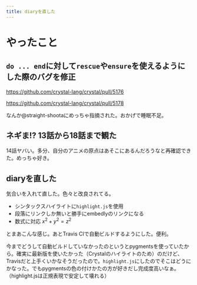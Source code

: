 ```yaml
---
title: diaryを直した
---
```


# やったこと

## `do ... end`に対して`rescue`や`ensure`を使えるようにした際のバグを修正

<https://github.com/crystal-lang/crystal/pull/5176>

<https://github.com/crystal-lang/crystal/pull/5178>

なんか@straight-shootaにめっちゃ指摘された。おかげで睡眠不足。

## ネギま!? 13話から18話まで観た

14話ヤバい。多分、自分のアニメの原点はあそこにあるんだろうなと再確認できた。めっちゃ好き。

## diaryを直した

気合いを入れて直した。色々と改良されてる。

  - シンタックスハイライトに`highlight.js`を使用
  - 段落にリンクしか無いと勝手にembedlyのリンクになる
  - 数式に対応 $x^2 + y^2 = z^2$

とまあこんな感じ。あとTravis CIで自動ビルドするようにした。便利。

今までどうして自動ビルドしていなかったのというとpygmentsを使っていたから。確実に最新版を使いたかった（Crystalのハイライトのため）のだけど、Travisだと上手くいかなそうだったので。`highlight.js`にしたのでそこはどうにかなった。でもpygmentsの色の付けかたの方が好きだし完成度高いなぁ。（highlight.jsは正規表現で安定して壊れる）
